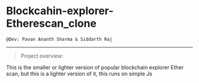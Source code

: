 # Blockcahin-explorer-Etherescan_clone
```
@Dev: Pavan Ananth Sharma & Siddarth Raj
```


-----------------------------------------------------------------------------------------------------------------------------------------------------------------------------------

> Project overview:

This is the smaller or lighter version of popular blockchain explorer Ether scan, but this is a lighter version of it, this runs on simple Js 

